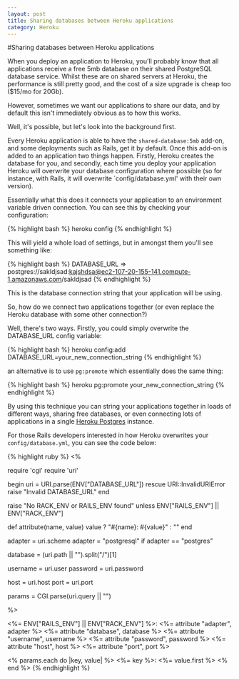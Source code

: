 ```yaml
---
layout: post
title: Sharing databases between Heroku applications
category: Heroku
---
```

#Sharing databases between Heroku applications

When you deploy an application to Heroku, you'll probably know that all
applications receive a free 5mb database on their shared PostgreSQL
database service.  Whilst these are on shared servers at Heroku, the
performance is still pretty good, and the cost of a size upgrade is
cheap too ($15/mo for 20Gb).

However, sometimes we want our applications to share our data, and by
default this isn't immediately obvious as to how this works.

Well, it's possible, but let's look into the background first.

Every Heroku application is able to have the `shared-database:5mb`
add-on, and some deployments such as Rails, get it by default.  Once
this add-on is added to an application two things happen.  Firstly,
Heroku creates the database for you, and secondly, each time you deploy
your application Heroku will overwrite your database configuration where
possible (so for instance, with Rails, it will overwrite
`config/database.yml' with their own version).

Essentially what this does it connects your application to an
environment variable driven connection.  You can see this by checking
your configuration:

{% highlight bash %}
heroku config
{% endhighlight %}

This will yield a whole load of settings, but in amongst them you'll
see something like:

{% highlight bash %}
DATABASE_URL => postgres://sakldjsad:kajshdsa@ec2-107-20-155-141.compute-1.amazonaws.com/sakldjsad
{% endhighlight %}

This is the database connection string that your application will be
using.

So, how do we connect two applications together (or even replace the
Heroku database with some other connection?)

Well, there's two ways.  Firstly, you could simply overwrite the
DATABASE_URL config variable:

{% highlight bash %}
heroku config:add DATABASE_URL=your_new_connection_string
{% endhighlight %}

an alternative is to use `pg:promote` which essentially does the same
thing:

{% highlight bash %}
heroku pg:promote your_new_connection_string
{% endhighlight %}

By using this technique you can string your applications together in
loads of different ways, sharing free databases, or even connecting lots
of applications in a single [Heroku Postgres](http://postgres.heroku.com/) instance.

For those Rails developers interested in how Heroku overwrites your
`config/database.yml`, you can see the code below:

{% highlight ruby %}
<%

require 'cgi'
require 'uri'

begin
  uri = URI.parse(ENV["DATABASE_URL"])
rescue URI::InvalidURIError
  raise "Invalid DATABASE_URL"
end

raise "No RACK_ENV or RAILS_ENV found" unless ENV["RAILS_ENV"] || ENV["RACK_ENV"]

def attribute(name, value)
  value ? "#{name}: #{value}" : ""
end

adapter = uri.scheme
adapter = "postgresql" if adapter == "postgres"

database = (uri.path || "").split("/")[1]

username = uri.user
password = uri.password

host = uri.host
port = uri.port

params = CGI.parse(uri.query || "")

%>

<%= ENV["RAILS_ENV"] || ENV["RACK_ENV"] %>:
  <%= attribute "adapter",  adapter %>
  <%= attribute "database", database %>
  <%= attribute "username", username %>
  <%= attribute "password", password %>
  <%= attribute "host",     host %>
  <%= attribute "port",     port %>

<% params.each do |key, value| %>
  <%= key %>: <%= value.first %>
<% end %>
{% endhighlight %}
